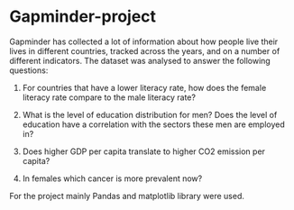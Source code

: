 # Gapminder-project
Gapminder has collected a lot of information about how people live their lives in different countries, tracked across the years, and on a number of different indicators.
The dataset was analysed to answer the following questions:
1) For countries that have a lower literacy rate, how does the female literacy rate compare to the male literacy rate?

2) What is the level of education distribution for men? Does the level of education have a correlation with the sectors these men are employed in?

3) Does higher GDP per capita translate to higher CO2 emission per capita?

4) In females which cancer is more prevalent now?

For the project mainly Pandas and matplotlib library were used.
